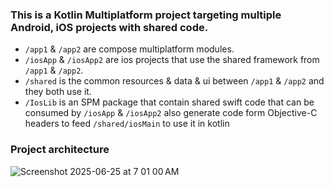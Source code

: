 ### This is a Kotlin Multiplatform project targeting multiple Android, iOS projects with shared code.

- `/app1` & `/app2` are compose multiplatform modules.
- `/iosApp` & `/iosApp2` are ios projects that use the shared framework from `/app1` & `/app2`.
- `/shared` is the common resources & data & ui between `/app1` & `/app2` and they both use it.
- `/IosLib` is an SPM package that contain shared swift code that can be consumed by `/iosApp` & `/iosApp2` also generate code form Objective-C headers to feed `/shared/iosMain` to use it in kotlin


### Project architecture

![Screenshot 2025-06-25 at 7 01 00 AM](https://github.com/user-attachments/assets/51d5847b-6500-4086-bfd7-51afbca5c269)
